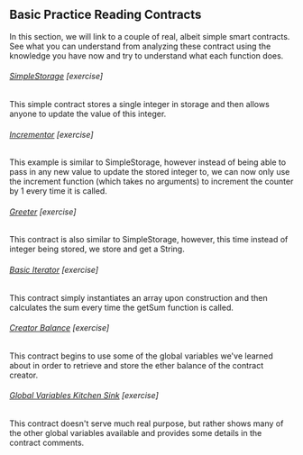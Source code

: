 ## Basic Practice Reading Contracts

In this section, we will link to a couple of real, albeit simple smart contracts.  See what you can understand from analyzing these contract using the knowledge you have now and try to understand what each function does.

###### [SimpleStorage](https://gist.github.com/naterush/79b585a5cdd9537fc0af95b75458b87d) \[exercise\]

This simple contract stores a single integer in storage and then allows anyone to update the value of this integer.

###### [Incrementor](https://github.com/fivedogit/solidity-baby-steps/blob/master/contracts/20_value_incrementer.sol) \[exercise\]

This example is similar to SimpleStorage, however instead of being able to pass in any new value to update the stored integer to, we can now only use the increment function \(which takes no arguments\) to increment the counter by 1 every time it is called.

###### [Greeter](https://github.com/fivedogit/solidity-baby-steps/blob/master/contracts/05_greeter.sol) \[exercise\]

This contract is also similar to SimpleStorage, however, this time instead of integer being stored, we store and get a String.

###### [Basic Iterator](https://github.com/fivedogit/solidity-baby-steps/blob/master/contracts/08_basiciterator.sol) \[exercise\]

This contract simply instantiates an array upon construction and then calculates the sum every time the getSum function is called.

###### [Creator Balance](https://github.com/fivedogit/solidity-baby-steps/blob/master/contracts/10_creator_balance_checker.sol) \[exercise\]

This contract begins to use some of the global variables we've learned about in order to retrieve and store the ether balance of the contract creator.

###### [Global Variables Kitchen Sink](https://github.com/fivedogit/solidity-baby-steps/blob/master/contracts/15_basic_info_getter.sol) \[exercise\]

This contract doesn't serve much real purpose, but rather shows many of the other global variables available and provides some details in the contract comments.

